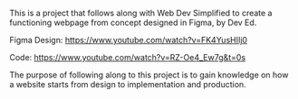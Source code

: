 This is a project that follows along with Web Dev Simplified to create a functioning webpage from concept designed in Figma, by Dev Ed. 

Figma Design:
https://www.youtube.com/watch?v=FK4YusHIIj0

Code:
https://www.youtube.com/watch?v=RZ-Oe4_Ew7g&t=0s

The purpose of following along to this project is to gain knowledge on how a website starts from design to implementation and production. 